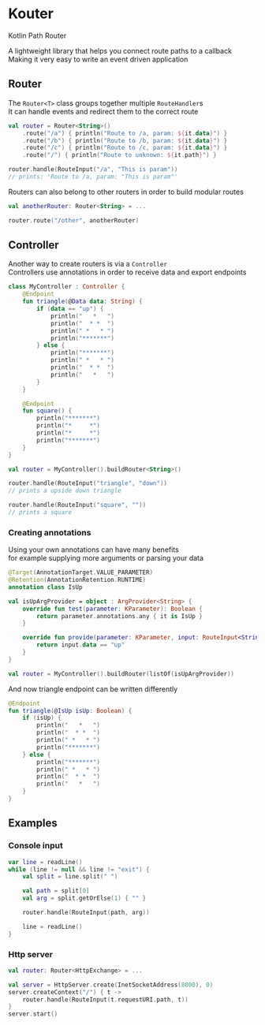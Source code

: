 # Kouter

Kotlin Path Router

A lightweight library that helps you connect route paths to a callback  
Making it very easy to write an event driven application

## Router

The `Router<T>` class groups together multiple `RouteHandler`s  
It can handle events and redirect them to the correct route

```kotlin
val router = Router<String>()
    .route("/a") { println("Route to /a, param: ${it.data}") }
    .route("/b") { println("Route to /b, param: ${it.data}") }
    .route("/c") { println("Route to /c, param: ${it.data}") }
    .route("/") { println("Route to unknown: ${it.path}") }

router.handle(RouteInput("/a", "This is param"))
// prints: 'Route to /a, param: "This is param"'
```

Routers can also belong to other routers in order to build modular routes

```kotlin
val anotherRouter: Router<String> = ...

router.route("/other", anotherRouter)
```

## Controller

Another way to create routers is via a `Controller`  
Controllers use annotations in order to receive data and export endpoints

```kotlin
class MyController : Controller {
    @Endpoint
    fun triangle(@Data data: String) {
        if (data == "up") {
            println("   *   ")
            println("  * *  ")
            println(" *   * ")
            println("*******")
        } else {
            println("*******")
            println(" *   * ")
            println("  * *  ")
            println("   *   ")
        }
    }

    @Endpoint
    fun square() {
        println("*******")
        println("*     *")
        println("*     *")
        println("*******")
    }
}

val router = MyController().buildRouter<String>()

router.handle(RouteInput("triangle", "down"))
// prints a upside down triangle

router.handle(RouteInput("square", ""))
// prints a square
```

### Creating annotations

Using your own annotations can have many benefits  
for example supplying more arguments or parsing your data

```kotlin
@Target(AnnotationTarget.VALUE_PARAMETER)
@Retention(AnnotationRetention.RUNTIME)
annotation class IsUp

val isUpArgProvider = object : ArgProvider<String> {
    override fun test(parameter: KParameter): Boolean {
        return parameter.annotations.any { it is IsUp }
    }

    override fun provide(parameter: KParameter, input: RouteInput<String>): Any {
        return input.data == "up"
    }
}

val router = MyController().buildRouter(listOf(isUpArgProvider))
```

And now triangle endpoint can be written differently

```kotlin
@Endpoint
fun triangle(@IsUp isUp: Boolean) {
    if (isUp) {
        println("   *   ")
        println("  * *  ")
        println(" *   * ")
        println("*******")
    } else {
        println("*******")
        println(" *   * ")
        println("  * *  ")
        println("   *   ")
    }
}
```

## Examples

### Console input

```kotlin
var line = readLine()
while (line != null && line != "exit") {
    val split = line.split(" ")

    val path = split[0]
    val arg = split.getOrElse(1) { "" }

    router.handle(RouteInput(path, arg))

    line = readLine()
}
```

### Http server

```kotlin
val router: Router<HttpExchange> = ...

val server = HttpServer.create(InetSocketAddress(8000), 0)
server.createContext("/") { t ->
    router.handle(RouteInput(t.requestURI.path, t))
}
server.start()
```